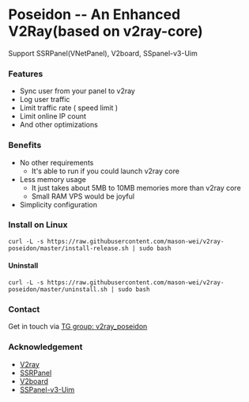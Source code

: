 # Poseidon -- An Enhanced V2Ray(based on v2ray-core)

Support SSRPanel(VNetPanel), V2board, SSpanel-v3-Uim

### Features

- Sync user from your panel to v2ray
- Log user traffic
- Limit traffic rate ( speed limit )
- Limit online IP count
- And other optimizations

### Benefits

- No other requirements
  - It's  able to run if you could launch v2ray core
- Less memory usage
  - It just takes about 5MB to 10MB memories more than v2ray core
  - Small RAM VPS would be joyful
- Simplicity configuration


### Install on Linux

```
curl -L -s https://raw.githubusercontent.com/mason-wei/v2ray-poseidon/master/install-release.sh | sudo bash
```

#### Uninstall

```
curl -L -s https://raw.githubusercontent.com/mason-wei/v2ray-poseidon/master/uninstall.sh | sudo bash
```

### Contact

Get in touch via [TG group: v2ray_poseidon](https://t.me/v2ray_poseidon)

### Acknowledgement

- [V2ray](https://github.com/v2ray/v2ray-core)
- [SSRPanel](https://github.com/ssrpanel/SSRPanel)
- [V2board](https://github.com/v2board/v2board)
- [SSPanel-v3-Uim](https://github.com/Anankke/SSPanel-Uim)

